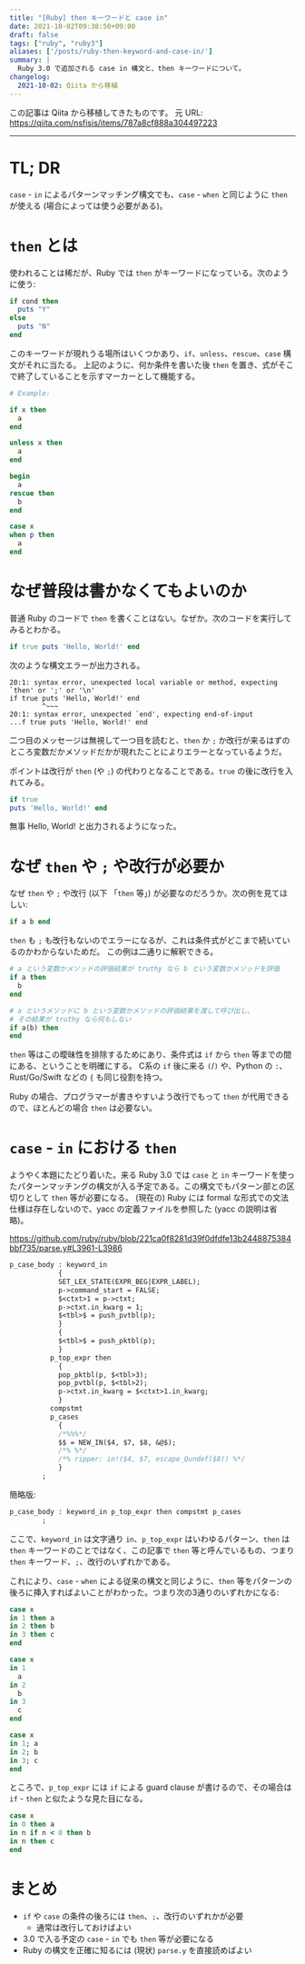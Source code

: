 ```yaml
---
title: "[Ruby] then キーワードと case in"
date: 2021-10-02T09:38:50+09:00
draft: false
tags: ["ruby", "ruby3"]
aliases: ['/posts/ruby-then-keyword-and-case-in/']
summary: |
  Ruby 3.0 で追加される case in 構文と、then キーワードについて。
changelog:
  2021-10-02: Qiita から移植
---
```


この記事は Qiita から移植してきたものです。
元 URL: https://qiita.com/nsfisis/items/787a8cf888a304497223


-----------------------------------


# TL; DR

`case` - `in` によるパターンマッチング構文でも、`case` - `when` と同じように `then` が使える (場合によっては使う必要がある)。

# `then` とは

使われることは稀だが、Ruby では `then` がキーワードになっている。次のように使う:

```ruby
if cond then
  puts "Y"
else
  puts "N"
end
```

このキーワードが現れうる場所はいくつかあり、`if`、`unless`、`rescue`、`case` 構文がそれに当たる。
上記のように、何か条件を書いた後 `then` を置き、式がそこで終了していることを示すマーカーとして機能する。

```ruby
# Example:

if x then
  a
end

unless x then
  a
end

begin
  a
rescue then
  b
end

case x
when p then
  a
end
```

# なぜ普段は書かなくてもよいのか

普通 Ruby のコードで `then` を書くことはない。なぜか。次のコードを実行してみるとわかる。

```ruby
if true puts 'Hello, World!' end
```

次のような構文エラーが出力される。

```
20:1: syntax error, unexpected local variable or method, expecting `then' or ';' or '\n'
if true puts 'Hello, World!' end
        ^~~~
20:1: syntax error, unexpected `end', expecting end-of-input
...f true puts 'Hello, World!' end
```

二つ目のメッセージは無視して一つ目を読むと、`then` か `;` か改行が来るはずのところ変数だかメソッドだかが現れたことによりエラーとなっているようだ。

ポイントは改行が `then` (や `;`) の代わりとなることである。`true` の後に改行を入れてみる。

```ruby
if true
puts 'Hello, World!' end
```

無事 Hello, World! と出力されるようになった。

# なぜ `then` や `;` や改行が必要か

なぜ `then` や `;` や改行 (以下 「`then` 等」) が必要なのだろうか。次の例を見てほしい:

```ruby
if a b end
```

`then` も `;` も改行もないのでエラーになるが、これは条件式がどこまで続いているのかわからないためだ。
この例は二通りに解釈できる。

```ruby
# a という変数かメソッドの評価結果が truthy なら b という変数かメソッドを評価
if a then
  b
end
```

```ruby
# a というメソッドに b という変数かメソッドの評価結果を渡して呼び出し、
# その結果が truthy なら何もしない
if a(b) then
end
```

`then` 等はこの曖昧性を排除するためにあり、条件式は `if` から `then` 等までの間にある、ということを明確にする。
C系の `if` 後に来る `(`/`)` や、Python の `:`、Rust/Go/Swift などの `{` も同じ役割を持つ。

Ruby の場合、プログラマーが書きやすいよう改行でもって `then` が代用できるので、ほとんどの場合 `then` は必要ない。

# `case` - `in` における `then`

ようやく本題にたどり着いた。来る Ruby 3.0 では `case` と `in` キーワードを使ったパターンマッチングの構文が入る予定である。この構文でもパターン部との区切りとして `then` 等が必要になる。
(現在の) Ruby には formal な形式での文法仕様は存在しないので、yacc の定義ファイルを参照した (yacc の説明は省略)。

https://github.com/ruby/ruby/blob/221ca0f8281d39f0dfdfe13b2448875384bbf735/parse.y#L3961-L3986

```yacc
p_case_body	: keyword_in
		    {
			SET_LEX_STATE(EXPR_BEG|EXPR_LABEL);
			p->command_start = FALSE;
			$<ctxt>1 = p->ctxt;
			p->ctxt.in_kwarg = 1;
			$<tbl>$ = push_pvtbl(p);
		    }
		    {
			$<tbl>$ = push_pktbl(p);
		    }
		  p_top_expr then
		    {
			pop_pktbl(p, $<tbl>3);
			pop_pvtbl(p, $<tbl>2);
			p->ctxt.in_kwarg = $<ctxt>1.in_kwarg;
		    }
		  compstmt
		  p_cases
		    {
		    /*%%%*/
			$$ = NEW_IN($4, $7, $8, &@$);
		    /*% %*/
		    /*% ripper: in!($4, $7, escape_Qundef($8)) %*/
		    }
		;
```

簡略版:

```yacc
p_case_body	: keyword_in p_top_expr then compstmt p_cases
		;
```

ここで、`keyword_in` は文字通り `in`、`p_top_expr` はいわゆるパターン、`then` は `then` キーワードのことではなく、この記事で `then` 等と呼んでいるもの、つまり `then` キーワード、`;`、改行のいずれかである。

これにより、`case` - `when` による従来の構文と同じように、`then` 等をパターンの後ろに挿入すればよいことがわかった。つまり次の3通りのいずれかになる:

```ruby
case x
in 1 then a
in 2 then b
in 3 then c
end

case x
in 1
  a
in 2
  b
in 3
  c
end

case x
in 1; a
in 2; b
in 3; c
end
```

ところで、`p_top_expr` には `if` による guard clause が書けるので、その場合は `if` - `then` と似たような見た目になる。

```ruby
case x
in 0 then a
in n if n < 0 then b
in n then c
end
```

# まとめ

* `if` や `case` の条件の後ろには `then`、`;`、改行のいずれかが必要
  * 通常は改行しておけばよい
* 3.0 で入る予定の `case` - `in` でも `then` 等が必要になる
* Ruby の構文を正確に知るには (現状) `parse.y` を直接読めばよい

